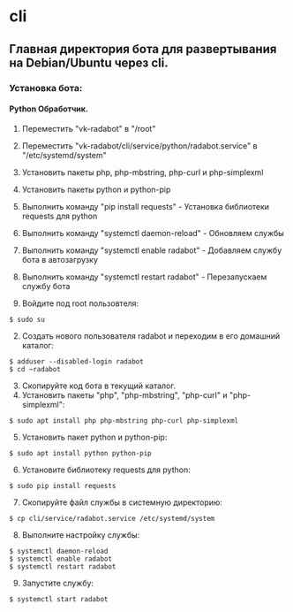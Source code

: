 # cli
## Главная директория бота для развертывания на Debian/Ubuntu через cli. 
### Установка бота:
#### Python Обработчик.
1. Переместить "vk-radabot" в "/root"
2. Переместить "vk-radabot/cli/service/python/radabot.service" в "/etc/systemd/system"
3. Установить пакеты php, php-mbstring, php-curl и php-simplexml
4. Установить пакеты python и python-pip
5. Выполнить команду "pip install requests" - Установка библиотеки requests для python
6. Выполнить команду "systemctl daemon-reload" - Обновляем службы
7. Выполнить команду "systemctl enable radabot" - Добавляем службу бота в автозагрузку
8. Выполнить команду "systemctl restart radabot" - Перезапускаем службу бота

1. Войдите под root пользовтеля:
```shell
$ sudo su
```
2. Создать нового пользователя radabot и переходим в его домашний каталог:
```shell
$ adduser --disabled-login radabot
$ cd ~radabot
```
3. Скопируйте код бота в текущий каталог.
4. Установить пакеты "php", "php-mbstring", "php-curl" и "php-simplexml":
```shell
$ sudo apt install php php-mbstring php-curl php-simplexml
```
5. Установить пакет python и python-pip:
```shell
$ sudo apt install python python-pip
```
6. Установите библиотеку requests для python:
```shell
$ sudo pip install requests
```
7. Скопируйте файл службы в системную директорию:
```shell
$ cp cli/service/radabot.service /etc/systemd/system
```
8. Выполните настройку службы:
```shell
$ systemctl daemon-reload
$ systemctl enable radabot
$ systemctl restart radabot
```
9. Запустите службу:
```shell
$ systemctl start radabot
```